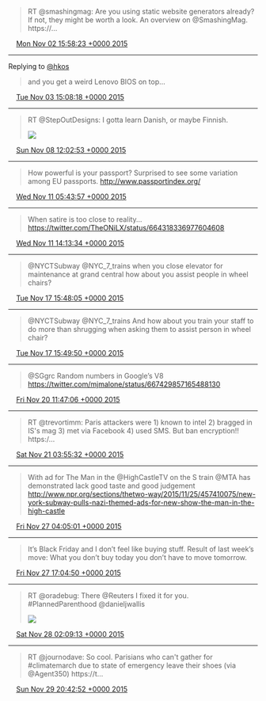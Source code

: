 > RT @smashingmag: Are you using static website generators already? If not, they might be worth a look. An overview on @SmashingMag. https://…

<img src="media/tweet.ico" width="12" /> [Mon Nov 02 15:58:23 +0000 2015](https://twitter.com/maiertech/status/661210755405099008)

----

Replying to [@hkos](https://twitter.com/hkos/status/661551651526963200)

> and you get a weird Lenovo BIOS on top…

<img src="media/tweet.ico" width="12" /> [Tue Nov 03 15:08:18 +0000 2015](https://twitter.com/maiertech/status/661560539840184320)

----

> RT @StepOutDesigns: I gotta learn Danish, or maybe Finnish. 
> 
> ![](media/663325817087385601-CTQU2JOUsAAAUkQ.jpg)

<img src="media/tweet.ico" width="12" /> [Sun Nov 08 12:02:53 +0000 2015](https://twitter.com/maiertech/status/663325817087385601)

----

> How powerful is your passport? Surprised to see some variation among EU passports. http://www.passportindex.org/

<img src="media/tweet.ico" width="12" /> [Wed Nov 11 05:43:57 +0000 2015](https://twitter.com/maiertech/status/664317618120208384)

----

> When satire is too close to reality… https://twitter.com/TheONiLX/status/664318336977604608

<img src="media/tweet.ico" width="12" /> [Wed Nov 11 14:13:34 +0000 2015](https://twitter.com/maiertech/status/664445866393149440)

----

> @NYCTSubway @NYC_7_trains when you close elevator for maintenance at grand central how about you assist people in wheel chairs?

<img src="media/tweet.ico" width="12" /> [Tue Nov 17 15:48:05 +0000 2015](https://twitter.com/maiertech/status/666643979803455488)

----

> @NYCTSubway @NYC_7_trains And how about you train your staff to do more than shrugging when asking them to assist person in wheel chair?

<img src="media/tweet.ico" width="12" /> [Tue Nov 17 15:49:50 +0000 2015](https://twitter.com/maiertech/status/666644422935842816)

----

> @SGgrc Random numbers in Google’s V8 https://twitter.com/mjmalone/status/667429857165488130

<img src="media/tweet.ico" width="12" /> [Fri Nov 20 11:47:06 +0000 2015](https://twitter.com/maiertech/status/667670500106182656)

----

> RT @trevortimm: Paris attackers were 1) known to intel 2) bragged in IS's mag 3) met via Facebook 4) used SMS. But ban encryption!! https:/…

<img src="media/tweet.ico" width="12" /> [Sat Nov 21 03:55:32 +0000 2015](https://twitter.com/maiertech/status/667914214133145600)

----

> With ad for The Man in the @HighCastleTV on the S train @MTA has demonstrated lack good taste and good judgement http://www.npr.org/sections/thetwo-way/2015/11/25/457410075/new-york-subway-pulls-nazi-themed-ads-for-new-show-the-man-in-the-high-castle

<img src="media/tweet.ico" width="12" /> [Fri Nov 27 04:05:01 +0000 2015](https://twitter.com/maiertech/status/670090928644874240)

----

> It’s Black Friday and I don’t feel like buying stuff. Result of last week’s move: What you don’t buy today you don’t have to move tomorrow.

<img src="media/tweet.ico" width="12" /> [Fri Nov 27 17:04:50 +0000 2015](https://twitter.com/maiertech/status/670287175557206016)

----

> RT @oradebug: There @Reuters I fixed it for you. #PlannedParenthood @danieljwallis 
> 
> ![](media/670424174477910017-CU2tIR0U8AAbMCT.png)

<img src="media/tweet.ico" width="12" /> [Sat Nov 28 02:09:13 +0000 2015](https://twitter.com/maiertech/status/670424174477910017)

----

> RT @journodave: So cool. Parisians who can't gather for #climatemarch due to state of emergency leave their shoes (via @Agent350) https://t…

<img src="media/tweet.ico" width="12" /> [Sun Nov 29 20:42:52 +0000 2015](https://twitter.com/maiertech/status/671066819390763008)